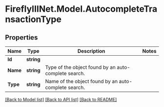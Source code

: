 # FireflyIIINet.Model.AutocompleteTransactionType

## Properties

Name | Type | Description | Notes
------------ | ------------- | ------------- | -------------
**Id** | **string** |  | 
**Name** | **string** | Type of the object found by an auto-complete search. | 
**Type** | **string** | Name of the object found by an auto-complete search. | 

[[Back to Model list]](../README.md#documentation-for-models) [[Back to API list]](../README.md#documentation-for-api-endpoints) [[Back to README]](../README.md)

